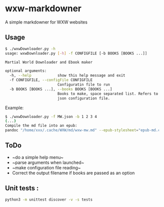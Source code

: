 # wxw-markdowner

A simple markdowner for WXW websites

## Usage

```bash
$ ./wxwDownloader.py -h
usage: wxwDownloader.py [-h] -f CONFIGFILE [-b BOOKS [BOOKS ...]]

Martial World Downloader and Ebook maker

optional arguments:
  -h, --help            show this help message and exit
  -f CONFIGFILE, --configFile CONFIGFILE
                        Configuratin file to run
  -b BOOKS [BOOKS ...], --books BOOKS [BOOKS ...]
                        Books to make, space separated list. Refers to the
                        json configuration file.
```

Example:

```bash
$ ./wxwDownloader.py -f MW.json -b 1 2 3 4
(...)
Compile the md file into an epub:
pandoc "/home/xxx/.cache/WXW/md/wxw-mw.md" --epub-stylesheet="epub-md.css" --toc --toc-depth=2 -o "/home/xxx/Documents/Epubs/WXW-wxw-mw.epub"
```

## ToDo

* ~do a simple help menu~
* ~parse arguments when launched~
* ~make configuration file reading~
* Correct the output filename if books are passed as an option

## Unit tests :
~~~bash
python3 -m unittest discover -v -s tests
~~~